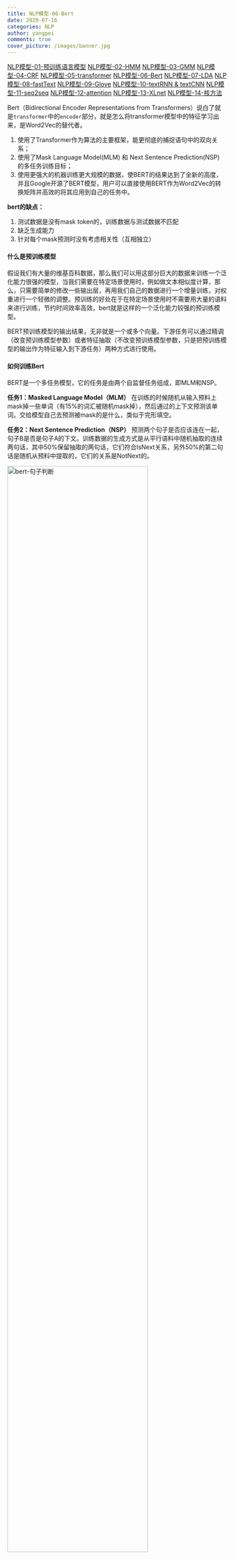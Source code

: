 ```yaml
---
title: NLP模型-06-Bert
date: 2020-07-16
categories: NLP
author: yangpei
comments: true
cover_picture: /images/banner.jpg
---
```


[NLP模型-01-预训练语言模型](https://iloveyou11.github.io/2020/07/14/NLP%E6%A8%A1%E5%9E%8B-01-%E9%A2%84%E8%AE%AD%E7%BB%83%E8%AF%AD%E8%A8%80%E6%A8%A1%E5%9E%8B/)
[NLP模型-02-HMM](https://iloveyou11.github.io/2020/07/14/NLP%E6%A8%A1%E5%9E%8B-02-HMM/)
[NLP模型-03-GMM](https://iloveyou11.github.io/2020/07/15/NLP%E6%A8%A1%E5%9E%8B-03-GMM/)
[NLP模型-04-CRF](https://iloveyou11.github.io/2020/07/15/NLP%E6%A8%A1%E5%9E%8B-04-CRF/)
[NLP模型-05-transformer](https://iloveyou11.github.io/2020/07/16/NLP%E6%A8%A1%E5%9E%8B-05-transformer/)
[NLP模型-06-Bert](https://iloveyou11.github.io/2020/07/16/NLP%E6%A8%A1%E5%9E%8B-06-Bert/)
[NLP模型-07-LDA](https://iloveyou11.github.io/2020/07/17/NLP%E6%A8%A1%E5%9E%8B-07-LDA/)
[NLP模型-08-fastText](https://iloveyou11.github.io/2020/07/17/NLP%E6%A8%A1%E5%9E%8B-08-fastText/)
[NLP模型-09-Glove](https://iloveyou11.github.io/2020/07/17/NLP%E6%A8%A1%E5%9E%8B-09-Glove/)
[NLP模型-10-textRNN & textCNN](https://iloveyou11.github.io/2020/07/18/NLP%E6%A8%A1%E5%9E%8B-10-textRNN%20&%20textCNN/)
[NLP模型-11-seq2seq](https://iloveyou11.github.io/2020/07/18/NLP%E6%A8%A1%E5%9E%8B-11-seq2seq/)
[NLP模型-12-attention](https://iloveyou11.github.io/2020/07/18/NLP%E6%A8%A1%E5%9E%8B-12-attention/)
[NLP模型-13-XLnet](https://iloveyou11.github.io/2020/07/19/NLP%E6%A8%A1%E5%9E%8B-13-XLnet/)
[NLP模型-14-核方法](https://iloveyou11.github.io/2020/07/22/NLP%E6%A8%A1%E5%9E%8B-14-%E6%A0%B8%E6%96%B9%E6%B3%95/)

Bert（Bidirectional Encoder Representations from Transformers）说白了就是`transformer`中的`encoder`部分，就是怎么将transformer模型中的特征学习出来，是Word2Vec的替代者。

1. 使用了Transformer作为算法的主要框架，能更彻底的捕捉语句中的双向关系；
2. 使用了Mask Language Model(MLM) 和 Next Sentence Prediction(NSP) 的多任务训练目标；
3. 使用更强大的机器训练更大规模的数据，使BERT的结果达到了全新的高度，并且Google开源了BERT模型，用户可以直接使用BERT作为Word2Vec的转换矩阵并高效的将其应用到自己的任务中。

**bert的缺点：**
1. 测试数据是没有mask token的，训练数据与测试数据不匹配
2. 缺乏生成能力
3. 针对每个mask预测时没有考虑相关性（互相独立）

#### 什么是预训练模型
假设我们有大量的维基百科数据，那么我们可以用这部分巨大的数据来训练一个泛化能力很强的模型，当我们需要在特定场景使用时，例如做文本相似度计算，那么，只需要简单的修改一些输出层，再用我们自己的数据进行一个增量训练，对权重进行一个轻微的调整。预训练的好处在于在特定场景使用时不需要用大量的语料来进行训练，节约时间效率高效，bert就是这样的一个泛化能力较强的预训练模型。

BERT预训练模型的输出结果，无非就是一个或多个向量。下游任务可以通过精调（改变预训练模型参数）或者特征抽取（不改变预训练模型参数，只是把预训练模型的输出作为特征输入到下游任务）两种方式进行使用。

#### 如何训练Bert
BERT是一个多任务模型，它的任务是由两个自监督任务组成，即MLM和NSP。

**任务1：Masked Language Model（MLM）**
在训练的时候随机从输入预料上mask掉一些单词（有15%的词汇被随机mask掉），然后通过的上下文预测该单词。交给模型自己去预测被mask的是什么，类似于完形填空。

**任务2：Next Sentence Prediction（NSP）**
预测两个句子是否应该连在一起，句子B是否是句子A的下文。训练数据的生成方式是从平行语料中随机抽取的连续两句话，其中50%保留抽取的两句话，它们符合IsNext关系，另外50%的第二句话是随机从预料中提取的，它们的关系是NotNext的。

<img src="https://i.loli.net/2020/07/13/4HJVnyOFmdNA9Eh.png" width="80%" alt="bert-句子判断" />

#### 举例说明
例如阅读理解题，输入文章和问题看，输出答案的位置。

如何设计网络呢？需要分别计算答案的起始位置和终止位置，如下图所示：

<img src="https://i.loli.net/2020/07/13/9wmjBbWXN5pTseY.png" width="80%" alt="bert-阅读" />

#### Bert模型如何使用

打开github/bert，下载pre-trained models，在此基础上做fine-tuning操作。

建议练手github/bert上列举的项目。
1. download github/bert的代码，放入新建的项目文件夹（`git clone https://github.com/google-research/bert`）
2. 根据不同的任务，选择下载预训练模型，放入checkpoint文件夹
3. 下载数据集，如glue-data
4. 开始训练
5. 在output文件下面，可以找到对应模型参数文件，就是训练的结果

#### Bert模型的变种
##### XLNet
`先将句子打乱，再复原句子。`XLNet融合了GPT和Bert两个模型，等效为mask机制+序列预测的难度加强版。

1. GPT是自编码模型， 通过双向LSTM编码提取语义。
2. Bert是自回归模型，不分顺序，用attention加强提取语义的效果。
3. XLNet融合了Bert的结构和GPT的有向预测。

<img src="https://i.loli.net/2020/07/16/wJriGV7cQYLtfNq.png" alt="XLNet" width="80%" />

XLNet解决了Bert的以下缺点：

<img src="https://i.loli.net/2020/07/17/iWoAPZ1TOuDqhnk.png" alt="XLNet改进" width="80%" />

##### SpanBert

对应论文：《Improving Pre-training by Representing and Predicting Spans》
`预测一个范围内的所有词，而不是像Bert一样预测一个个的词。`

1. 提出了更好的 `Span Mask` 方案，SpanBERT 不再对随机的单个 token 添加掩膜，而是对随机对邻接分词添加掩膜；
2. 通过加入 Span Boundary Objective (SBO) 训练目标，通过使用分词边界的表示来预测被添加掩膜的分词的内容，不再依赖分词内单个 token 的表示，增强了 BERT 的性能，特别在一些与 Span 相关的任务，如抽取式问答；
3. 用实验获得了和 XLNet 类似的结果，发现不加入 Next Sentence Prediction (NSP) 任务，直接用连续一长句训练效果更好。

<img src="https://i.loli.net/2020/07/16/t84cMzRsrFAhoJT.png" alt="SpanBert" width="80%" />

##### T5
T5是text-to-text transfer transformer）的简称，其实T5简单的说就是将所有 NLP 任务都转化成 Text-to-Text （文本到文本）任务。

[Exploring the Limits of Transfer Learning with a Unified Text-to-Text Transformer](https://arxiv.org/pdf/1910.10683.pdf)
[github地址](https://github.com/google-research/text-to-text-transfer-transformer)
`所有的任务都转化为序列到序列的任务`

##### StructBert

[论文](https://arxiv.org/pdf/1908.04577.pdf)

`打断某段词语顺序，预测时按正常输出，还能预测两个句子的关系（前后、后前、无关系）`

StructBert在Bert原有的MaskLM的训练目标上，增加了两个基于语言结构的训练目标：词序(word-level ordering)和句序(sentence-level ordering)任务。

给定句子对(S1, S2)，判断S2是否是S1的下一个句子，或上一个句子，或毫无关联的句子（从NSP的0/1分类变成了三分类问题）。

<img src="https://i.loli.net/2020/07/16/Y3ILtDFR7MkczoK.png" alt="StructBert" width="80%" />

##### FastBert

在每层Transformer后都去预测样本标签，如果某样本预测结果的置信度很高，就不用继续计算了。论文把这个逻辑称为样本自适应机制（Sample-wise adaptive mechanism），就是自适应调整每个样本的计算量，容易的样本通过一两层就可以预测出来，较难的样本则需要走完全程。

以下是论文提出的FastBert模型：

<img src="https://i.loli.net/2020/07/16/mgYp7IFyKun9OoD.png" alt="FastBert" width="100%" />

具体流程：
1. 获取某一版的Pre-training Bert.
2. 最后一层加上任务所需的分类网络，对Bert进行fine-tune。
3. 开始蒸馏，固定Bert主干的参数。在每一层decoder后都加上分类网络，注意这些网络是不共享参数的，各分各的。利用最后一层输出的分类概率，作为中间每一层分类的目标分布，利用KL散度或JS散度做分布拟合。

##### VL-Bert

[论文](https://arxiv.org/abs/1908.08530)

VL-Bert是一种新型的通用视觉-语言预训练模型（Visual-Linguistic BERT，简称 VL-BERT），该模型采用简单而强大的 Transformer 模型作为主干网络，并将其输入扩展为同时包含视觉与语言输入的多模态形式，适用于绝大多数视觉-语言下游任务。

<img src="https://i.loli.net/2020/07/16/LDcEvnGglPxHiYO.png" alt="VL-Bert" width="80%" />

> VL-BERT 的主干网络使用 TransformerAttention 模块，并将视觉与语言嵌入特征作为输入，其中输入的每个元素是来自句子中的单词、或图像中的感兴趣区域（RoIs）。在模型训练的过程中，每个元素均可以根据其内容、位置、类别等信息自适应地聚合来自所有其他元素的信息。在堆叠多层 TransformerAttention 模块后，其特征表示即具有更为丰富的聚合与对齐视觉和语言线索的能力。

任务：
1. 屏蔽语言模型（Masked Language Modeling），即随机屏蔽掉语句中的一些词，并预测当前位置的词是什么；
2. 屏蔽 RoI 分类（MaskedRoIClassification），即随机屏蔽掉视觉输入中的一些 RoIs，并预测此空间位置对应 RoI 的所属类别；
3. 图像标题关联预测（Sentence-Image Relationship Prediction），即预测图像与标题是否属于同一对。

##### VideoBert

[VideoBERT: A Joint Model for Video and Language Representation Learning](https://arxiv.org/abs/1904.01766)

作者们借鉴了语言建模中十分成功的 BERT 模型，在它的基础上进行改进，从视频数据的向量量化和现有的语音识别输出结果上分别导出视觉 token 和语言学 token，然后在这些 token 的序列上学习双向联合分布。作者们在多项任务中测试了这个模型，包括动作分类和视频描述。

##### DynaBERT

论文：《DynaBERT: Dynamic BERT with Adaptive Width and Depth》

论文中作者提出了新的训练算法，同时对不同尺寸的子网络进行训练，通过该方法训练后可以在推理阶段直接对模型裁剪。依靠新的训练算法，本文在效果上超越了众多压缩模型，比如DistillBERT、TinyBERT以及LayerDrop后的模型。

论文对于BERT的压缩流程是这样的：
- 训练时，对宽度和深度进行裁剪，训练不同的子网络
- 推理时，根据速度需要直接裁剪，用裁剪后的子网络进行预测

#### 对于Bert的思考

> BERT适用场景
`第一，如果NLP任务偏向在语言本身中就包含答案，而不特别依赖文本外的其它特征，往往应用Bert能够极大提升应用效果。`典型的任务比如QA和阅读理解，正确答案更偏向对语言的理解程度，理解能力越强，解决得越好，不太依赖语言之外的一些判断因素，所以效果提升就特别明显。反过来说，对于某些任务，除了文本类特征外，其它特征也很关键，比如搜索的用户行为／链接分析／内容质量等也非常重要，所以Bert的优势可能就不太容易发挥出来。再比如，推荐系统也是类似的道理，Bert可能只能对于文本内容编码有帮助，其它的用户行为类特征，不太容易融入Bert中。
`第二，Bert特别适合解决句子或者段落的匹配类任务。`就是说，Bert特别适合用来解决判断句子关系类问题，这是相对单文本分类任务和序列标注等其它典型NLP任务来说的，很多实验结果表明了这一点。而其中的原因，我觉得很可能主要有两个，一个原因是：很可能是因为Bert在预训练阶段增加了Next Sentence Prediction任务，所以能够在预训练阶段学会一些句间关系的知识，而如果下游任务正好涉及到句间关系判断，就特别吻合Bert本身的长处，于是效果就特别明显。第二个可能的原因是：因为Self Attention机制自带句子A中单词和句子B中任意单词的Attention效果，而这种细粒度的匹配对于句子匹配类的任务尤其重要，所以Transformer的本质特性也决定了它特别适合解决这类任务。
`第三，Bert的适用场景，与NLP任务对深层语义特征的需求程度有关。`感觉越是需要深层语义特征的任务，越适合利用Bert来解决；而对有些NLP任务来说，浅层的特征即可解决问题，典型的浅层特征性任务比如分词，POS词性标注，NER，文本分类等任务，这种类型的任务，只需要较短的上下文，以及浅层的非语义的特征，貌似就可以较好地解决问题，所以Bert能够发挥作用的余地就不太大，有点杀鸡用牛刀，有力使不出来的感觉。
这很可能是因为Transformer层深比较深，所以可以逐层捕获不同层级不同深度的特征。于是，对于需要语义特征的问题和任务，Bert这种深度捕获各种特征的能力越容易发挥出来，而浅层的任务，比如分词／文本分类这种任务，也许传统方法就能解决得比较好，因为任务特性决定了，要解决好它，不太需要深层特征。
`第四，Bert比较适合解决输入长度不太长的NLP任务，而输入比较长的任务，典型的比如文档级别的任务，Bert解决起来可能就不太好。`主要原因在于：Transformer的self attention机制因为要对任意两个单词做attention计算，所以时间复杂度是n平方，n是输入的长度。如果输入长度比较长，Transformer的训练和推理速度掉得比较厉害，于是，这点约束了Bert的输入长度不能太长。所以对于输入长一些的文档级别的任务，Bert就不容易解决好。结论是：Bert更适合解决句子级别或者段落级别的NLP任务。          出自[《一文读懂BERT(原理篇)》](https://blog.csdn.net/jiaowoshouzi/java/article/details/89073944)

#### Bert的应用
涵盖了Question Answer(QA，问答系统)与阅读理解、搜索与信息检索（IR）、对话系统／聊天机器人（Dialog System or Chatbot）、文本摘要、数据增强、文本分类、序列标注……详见[《Bert时代的创新（应用篇）：Bert在NLP各领域的应用进展》](https://mp.weixin.qq.com/s?__biz=MjM5ODkzMzMwMQ==&mid=2650410022&idx=1&sn=40fd5ec1b428073020af50bd6e991c32&scene=21#wechat_redirect)